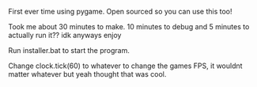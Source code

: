 First ever time using pygame. Open sourced so you can use this too!

Took me about 30 minutes to make. 10 minutes to debug and 5 minutes to actually run it?? idk anyways enjoy

Run installer.bat to start the program.

Change clock.tick(60) to whatever to change the games FPS, it wouldnt matter whatever but yeah thought that was cool.
